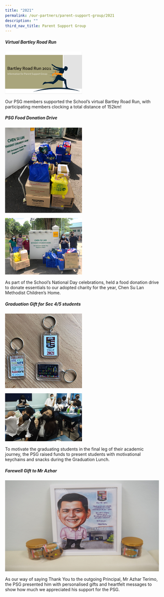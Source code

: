 ```yaml
---
title: "2021"
permalink: /our-partners/parent-support-group/2021
description: ""
third_nav_title: Parent Support Group
---
```

##### Virtual Bartley Road Run

<img src="/images/virtual%20run.png" 
     style="width:50%">
		 
Our PSG members supported the School’s virtual Bartley Road Run, with participating members clocking a total distance of 152km!

##### PSG Food Donation Drive

<img src="/images/psg%201.png" 
     style="width:50%">
		 
<img src="/images/psg.png" 
     style="width:50%">		 
		 
As part of the School’s National Day celebrations, held a food donation drive to donate essentials to our adopted charity for the year, Chen Su Lan Methodist Children’s Home.

#####  Graduation Gift for Sec 4/5 students

<img src="/images/psg2.png" 
     style="width:50%">
		 
<img src="/images/psg3.png" 
     style="width:50%">

To motivate the graduating students in the final leg of their academic journey, the PSG raised funds to present students with motivational keychains and snacks during the Graduation Lunch. 

#####  Farewell Gift to Mr Azhar 

![](/images/psg4.png)

As our way of saying Thank You to the outgoing Principal, Mr Azhar Terimo, the PSG presented him with personalised gifts and heartfelt messages to show how much we appreciated his support for the PSG.